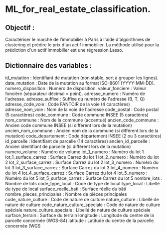 # ML_for_real_estate_classification. 

## Objectif : 
Caractériser le marché de l’immobilier à Paris à l'aide d'algorithmes de clustering et prédire le prix d'un actif immobilier.
La méthode utilisé pour la prédiction d'un actif immobilier est une régression Lasso.

## Dictionnaire des variables :  
id_mutation : Identifiant de mutation (non stable, sert à grouper les lignes).  
date_mutation : Date de la mutation au format ISO-8601 (YYYY-MM-DD).  
numero_disposition : Numéro de disposition. 
valeur_fonciere : Valeur foncière (séparateur décimal = point). 
adresse_numero : Numéro de l'adresse. 
adresse_suffixe : Suffixe du numéro de l'adresse (B, T, Q)
adresse_code_voie : Code FANTOIR de la voie (4 caractères)
adresse_nom_voie : Nom de la voie de l'adresse
code_postal : Code postal (5 caractères)
code_commune : Code commune INSEE (5 caractères)
nom_commune : Nom de la commune (accentué)
ancien_code_commune : Ancien code commune INSEE (si différent lors de la mutation)
ancien_nom_commune : Ancien nom de la commune (si différent lors de la mutation)
code_departement : Code département INSEE (2 ou 3 caractères)
id_parcelle : Identifiant de parcelle (14 caractères)
ancien_id_parcelle : Ancien identifiant de parcelle (si différent lors de la mutation)
numero_volume : Numéro de volume
lot_1_numero : Numéro du lot 1
lot_1_surface_carrez : Surface Carrez du lot 1
lot_2_numero : Numéro du lot 2
lot_2_surface_carrez : Surface Carrez du lot 2
lot_3_numero : Numéro du lot 3
lot_3_surface_carrez : Surface Carrez du lot 3
lot_4_numero : Numéro du lot 4
lot_4_surface_carrez : Surface Carrez du lot 4
lot_5_numero : Numéro du lot 5
lot_5_surface_carrez : Surface Carrez du lot 5
nombre_lots : Nombre de lots
code_type_local : Code de type de local
type_local : Libellé du type de local
surface_reelle_bati : Surface réelle du bâti
nombre_pieces_principales : Nombre de pièces principales
code_nature_culture : Code de nature de culture
nature_culture : Libellé de nature de culture
code_nature_culture_speciale : Code de nature de culture spéciale
nature_culture_speciale : Libellé de nature de culture spéciale
surface_terrain : Surface du terrain
longitude : Longitude du centre de la parcelle concernée (WGS-84)
latitude : Latitude du centre de la parcelle concernée (WGS
 
